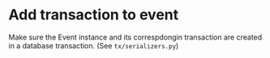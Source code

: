 # Add transaction to event

Make sure the Event instance and its correspdongin transaction are created in a
database transaction. (See `tx/serializers.py`)
